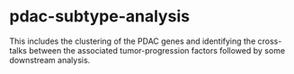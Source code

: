 # pdac-subtype-analysis

This includes the clustering of the PDAC genes and identifying the cross-talks between the associated tumor-progression factors followed by some downstream analysis.
